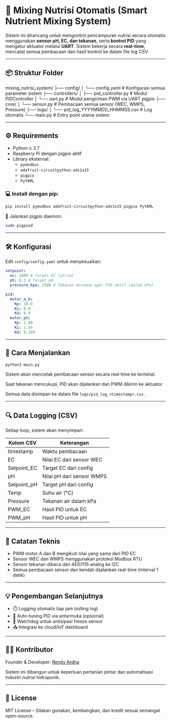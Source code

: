 # 🧪 Mixing Nutrisi Otomatis (Smart Nutrient Mixing System)

Sistem ini dirancang untuk mengontrol pencampuran nutrisi secara otomatis menggunakan **sensor pH, EC, dan tekanan**, serta **kontrol PID** yang mengatur aktuator melalui **UART**. Sistem bekerja secara **real-time**, mencatat semua pembacaan dan hasil kontrol ke dalam file log CSV.

---

## 📦 Struktur Folder

mixing_nutrisi_system/
├── config/
│ └── config.yaml # Konfigurasi semua parameter sistem
├── controllers/
│ ├── pid_controller.py # Modul PIDController
│ └── uart.py # Modul pengiriman PWM via UART pigpio
├── core/
│ └── sensor.py # Pembacaan semua sensor (WEC, WMPS, Pressure)
├── logs/
│ └── pid_log_YYYYMMDD_HHMMSS.csv # Log otomatis
└── main.py # Entry point utama sistem

---

## ⚙️ Requirements

- Python ≥ 3.7
- Raspberry Pi dengan pigpio aktif
- Library eksternal:
  - `pymodbus`
  - `adafruit-circuitpython-ads1x15`
  - `pigpio`
  - `PyYAML`

### 💻 Install dengan pip:

```bash
pip install pymodbus adafruit-circuitpython-ads1x15 pigpio PyYAML
```

🔧 Jalankan pigpio daemon:

```bash
sudo pigpiod
```

---

## 🛠️ Konfigurasi

Edit `config/config.yaml` untuk menyesuaikan:

```yaml
setpoint:
  ec: 1800 # Target EC (µS/cm)
  ph: 6.3 # Target pH
  pressure_kpa: 2500 # Tekanan minimum agar PID aktif (dalam kPa)

pid:
  motor_a_b:
    Kp: 10.0
    Ki: 0.0
    Kd: 0.0
  motor_ph:
    Kp: 1.08
    Ki: 1.54
    Kd: 0.189
```

---

## 🚀 Cara Menjalankan

```bash
python3 main.py
```

Sistem akan mencetak pembacaan sensor secara real-time ke terminal.

Saat tekanan mencukupi, PID akan dijalankan dan PWM dikirim ke aktuator.

Semua data disimpan ke dalam file `logs/pid_log_<timestamp>.csv`.

---

## 🔍 Data Logging (CSV)

Setiap loop, sistem akan menyimpan:

| Kolom CSV   | Keterangan                |
| ----------- | ------------------------- |
| timestamp   | Waktu pembacaan           |
| EC          | Nilai EC dari sensor WEC  |
| Setpoint_EC | Target EC dari config     |
| pH          | Nilai pH dari sensor WMPS |
| Setpoint_pH | Target pH dari config     |
| Temp        | Suhu air (°C)             |
| Pressure    | Tekanan air dalam kPa     |
| PWM_EC      | Hasil PID untuk EC        |
| PWM_pH      | Hasil PID untuk pH        |

---

## 📌 Catatan Teknis

- PWM motor A dan B mengikuti nilai yang sama dari PID EC
- Sensor WEC dan WMPS menggunakan protokol Modbus RTU
- Sensor tekanan dibaca dari ADS1115 analog ke I2C
- Semua pembacaan sensor dan kendali dijalankan real-time (interval 1 detik)

---

## 💡 Pengembangan Selanjutnya

- ⏱️ Logging otomatis tiap jam (rolling log)
- 🧠 Auto-tuning PID via antarmuka (opsional)
- 🛑 Watchdog untuk antisipasi freeze sensor
- 📤 Integrasi ke cloud/IoT dashboard

---

## 👨‍💻 Kontributor

Founder & Developer: [Rendy Ardha ](https://github.com/rendyardhaa)

Sistem ini dibangun untuk keperluan pertanian pintar dan automatisasi industri nutrisi hidroponik.

---

## 📜 License

MIT License – Silakan gunakan, kembangkan, dan kredit sesuai semangat open-source.
